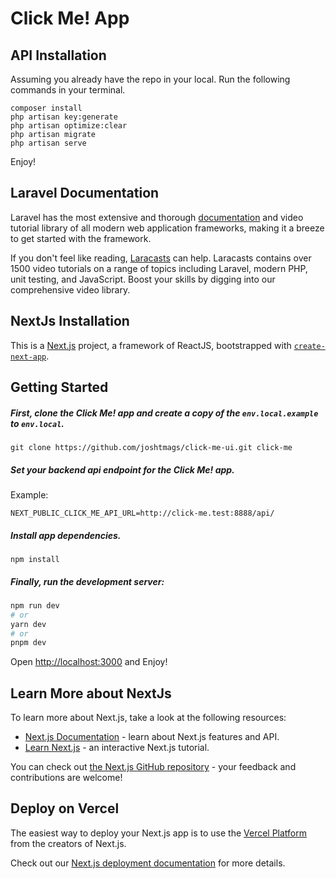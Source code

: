 # Click Me! App

## API Installation
Assuming you already have the repo in your local.
Run the following commands in your terminal.
```
composer install
php artisan key:generate
php artisan optimize:clear
php artisan migrate
php artisan serve
```

Enjoy!

## Laravel Documentation

Laravel has the most extensive and thorough [documentation](https://laravel.com/docs) and video tutorial library of all modern web application frameworks, making it a breeze to get started with the framework.

If you don't feel like reading, [Laracasts](https://laracasts.com) can help. Laracasts contains over 1500 video tutorials on a range of topics including Laravel, modern PHP, unit testing, and JavaScript. Boost your skills by digging into our comprehensive video library.

## NextJs Installation

This is a [Next.js](https://nextjs.org/) project, a framework of ReactJS, bootstrapped with [`create-next-app`](https://github.com/vercel/next.js/tree/canary/packages/create-next-app).

## Getting Started

##### First, clone the Click Me! app and create a copy of the `env.local.example` to `env.local`.

```
git clone https://github.com/joshtmags/click-me-ui.git click-me
```

##### Set your backend api endpoint for the Click Me! app.

Example:

```
NEXT_PUBLIC_CLICK_ME_API_URL=http://click-me.test:8888/api/
```

##### Install app dependencies.

```
npm install
```

##### Finally, run the development server:
```bash
npm run dev
# or
yarn dev
# or
pnpm dev
```

Open [http://localhost:3000](http://localhost:3000) and Enjoy!

## Learn More about NextJs

To learn more about Next.js, take a look at the following resources:

- [Next.js Documentation](https://nextjs.org/docs) - learn about Next.js features and API.
- [Learn Next.js](https://nextjs.org/learn) - an interactive Next.js tutorial.

You can check out [the Next.js GitHub repository](https://github.com/vercel/next.js/) - your feedback and contributions are welcome!

## Deploy on Vercel

The easiest way to deploy your Next.js app is to use the [Vercel Platform](https://vercel.com/new?utm_medium=default-template&filter=next.js&utm_source=create-next-app&utm_campaign=create-next-app-readme) from the creators of Next.js.

Check out our [Next.js deployment documentation](https://nextjs.org/docs/deployment) for more details.
